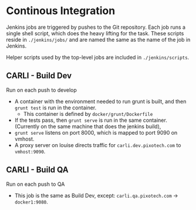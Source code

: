 
# Continous Integration

Jenkins jobs are triggered by pushes to the Git repository.  Each job runs a single shell script, which does the heavy lifting for the task.  These scripts reside in `./jenkins/jobs/` and are named the same as the name of the job in Jenkins.

Helper scripts used by the top-level jobs are included in `./jenkins/scripts`.

## CARLI - Build Dev

Run on each push to develop

* A container with the environment needed to run grunt is built, and then `grunt test` is run in the container.
    * This container is defined by `docker/grunt/Dockerfile` 
* If the tests pass, then `grunt serve` is run in the same container. (Currently on the same machine that does the jenkins build), 
* `grunt serve` listens on port 8000, which is mapped to port 9090 on vmhost.
* A proxy server on louise directs traffic for `carli.dev.pixotech.com` to `vmhost:9090`.

## CARLI - Build QA

Run on each push to QA

* This job is the same as Build Dev, except: `carli.qa.pixotech.com` &rarr; `docker1:9080`.


